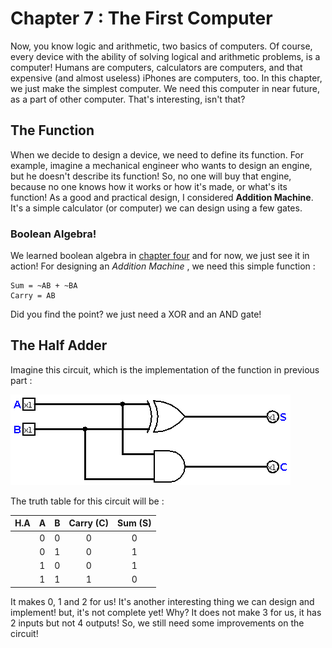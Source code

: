 # Chapter 7 : The First Computer

Now, you know logic and arithmetic, two basics of computers. Of course, every device with the ability of solving logical and arithmetic 
problems, is a computer! Humans are computers, calculators are computers, and that expensive (and almost useless) iPhones are computers, too. 
In this chapter, we just make the simplest computer. We need this computer in near future, as a part of other computer. That's interesting, isn't that? 

## The Function
When we decide to design a device, we need to define its function. For example, imagine a mechanical engineer who wants to design an engine, but
he doesn't describe its function! So, no one will buy that engine, because no one knows how it works or how it's made, or what's its function! 
As a good and practical design, I considered **Addition Machine**. It's a simple calculator (or computer) we can design using a few gates. 

### Boolean Algebra!
We learned boolean algebra in [chapter four](chapter4.md) and for now, we just see it in action! For designing an *Addition Machine* , we need this simple function :

```
Sum = ~AB + ~BA 
Carry = AB 
```
Did you find the point? we just need a XOR and an AND gate! 

## The Half Adder 
Imagine this circuit, which is the implementation of the function in previous part : 

![Half Adder](figures/HalfAdder.png)

The truth table for this circuit will be :

| H.A | A   | B   |  Carry (C) | Sum (S) |
|-----|:---:|:---:|:----------:|:-------:|
|     | 0   | 0   | 0          | 0       |
|     | 0   | 1   | 0          | 1       |
|     | 1   | 0   | 0          | 1       |
|     | 1   | 1   | 1          | 0       |

It makes 0, 1 and 2 for us! It's another interesting thing we can design and implement! but, it's not complete yet! Why? It does not make 3 for us, it has 2 inputs but not 4 outputs! 
So, we still need some improvements on the circuit!
